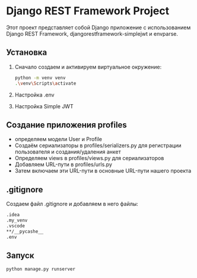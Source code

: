# Django REST Framework Project

Этот проект представляет собой Django приложение с использованием Django REST Framework, djangorestframework-simplejwt и envparse.

## Установка
1. Сначало создаем и активируем виртуальное окружение:

   ```bash
   python -m venv venv
   .\venv\Scripts\activate
   ```
2. Настройка .env
3. Настройка Simple JWT
## Создание приложения profiles
- определяем модели User и Profile
- Создаём сериализаторы в profiles/serializers.py для регистрации пользователя и создания/удаления анкет
- Определяем views в profiles/views.py для сериализаторов
- Добавляем URL-пути в profiles/urls.py
- Затем включаем эти URL-пути в основные URL-пути нашего проекта

## .gitignore
Создаем файл .gitignore и добавляем в него файлы:
```bash
.idea
.my_venv
.vscode
**/__pycashe__
.env
```
## Запуск
```bash
python manage.py runserver